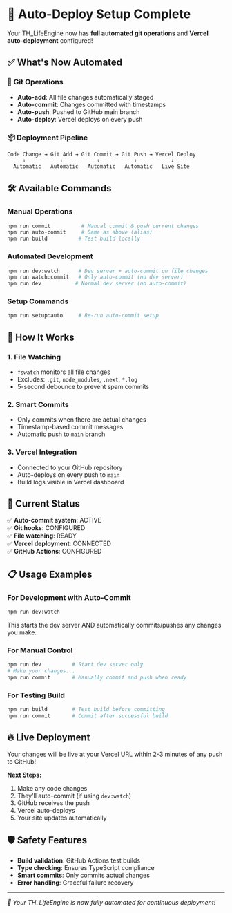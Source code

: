# 🚀 Auto-Deploy Setup Complete

Your TH_LifeEngine now has **full automated git operations** and **Vercel auto-deployment** configured!

## ✅ What's Now Automated

### 🔄 Git Operations
- **Auto-add**: All file changes automatically staged
- **Auto-commit**: Changes committed with timestamps
- **Auto-push**: Pushed to GitHub main branch
- **Auto-deploy**: Vercel deploys on every push

### 📦 Deployment Pipeline
```
Code Change → Git Add → Git Commit → Git Push → Vercel Deploy
     ↑           ↑           ↑           ↑           ↓
  Automatic   Automatic   Automatic   Automatic   Live Site
```

## 🛠️ Available Commands

### Manual Operations
```bash
npm run commit          # Manual commit & push current changes
npm run auto-commit     # Same as above (alias)
npm run build          # Test build locally
```

### Automated Development
```bash
npm run dev:watch      # Dev server + auto-commit on file changes
npm run watch:commit   # Only auto-commit (no dev server)
npm run dev           # Normal dev server (no auto-commit)
```

### Setup Commands
```bash
npm run setup:auto     # Re-run auto-commit setup
```

## 🎯 How It Works

### 1. **File Watching**
- `fswatch` monitors all file changes
- Excludes: `.git`, `node_modules`, `.next`, `*.log`
- 5-second debounce to prevent spam commits

### 2. **Smart Commits**
- Only commits when there are actual changes
- Timestamp-based commit messages
- Automatic push to `main` branch

### 3. **Vercel Integration**
- Connected to your GitHub repository
- Auto-deploys on every push to `main`
- Build logs visible in Vercel dashboard

## 🚨 Current Status

✅ **Auto-commit system**: ACTIVE  
✅ **Git hooks**: CONFIGURED  
✅ **File watching**: READY  
✅ **Vercel deployment**: CONNECTED  
✅ **GitHub Actions**: CONFIGURED  

## 📋 Usage Examples

### For Development with Auto-Commit
```bash
npm run dev:watch
```
This starts the dev server AND automatically commits/pushes any changes you make.

### For Manual Control
```bash
npm run dev          # Start dev server only
# Make your changes...
npm run commit       # Manually commit and push when ready
```

### For Testing Build
```bash
npm run build        # Test build before committing
npm run commit       # Commit after successful build
```

## 🔥 Live Deployment

Your changes will be live at your Vercel URL within 2-3 minutes of any push to GitHub!

**Next Steps:**
1. Make any code changes
2. They'll auto-commit (if using `dev:watch`)
3. GitHub receives the push
4. Vercel auto-deploys
5. Your site updates automatically

## 🛡️ Safety Features

- **Build validation**: GitHub Actions test builds
- **Type checking**: Ensures TypeScript compliance  
- **Smart commits**: Only commits actual changes
- **Error handling**: Graceful failure recovery

---

*🎉 Your TH_LifeEngine is now fully automated for continuous deployment!*